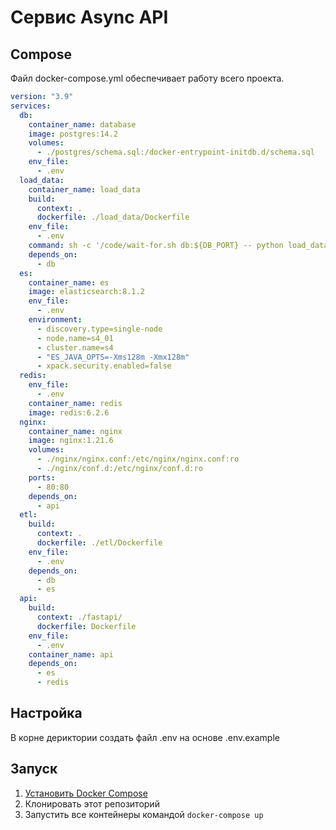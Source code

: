 # Сервис Async API

## Compose

Файл docker-compose.yml обеспечивает работу всего проекта.

```yaml
version: "3.9"
services:
  db:
    container_name: database
    image: postgres:14.2
    volumes:
      - ./postgres/schema.sql:/docker-entrypoint-initdb.d/schema.sql
    env_file:
      - .env
  load_data:
    container_name: load_data
    build:
      context: .
      dockerfile: ./load_data/Dockerfile
    env_file:
      - .env
    command: sh -c '/code/wait-for.sh db:${DB_PORT} -- python load_data.py'
    depends_on:
      - db
  es:
    container_name: es
    image: elasticsearch:8.1.2
    env_file:
      - .env
    environment:
      - discovery.type=single-node
      - node.name=s4_01
      - cluster.name=s4
      - "ES_JAVA_OPTS=-Xms128m -Xmx128m"
      - xpack.security.enabled=false
  redis:
    env_file:
      - .env
    container_name: redis
    image: redis:6.2.6
  nginx:
    container_name: nginx
    image: nginx:1.21.6
    volumes:
      - ./nginx/nginx.conf:/etc/nginx/nginx.conf:ro
      - ./nginx/conf.d:/etc/nginx/conf.d:ro
    ports:
      - 80:80
    depends_on:
      - api
  etl:
    build:
      context: .
      dockerfile: ./etl/Dockerfile
    env_file:
      - .env
    depends_on:
      - db
      - es
  api:
    build:
      context: ./fastapi/
      dockerfile: Dockerfile
    env_file:
      - .env
    container_name: api
    depends_on:
      - es
      - redis
```

## Настройка
В корне дериктории создать файл .env на основе .env.example

## Запуск 

1. [Установить Docker Compose](https://docs.docker.com/compose/install/)
1. Клонировать этот репозиторий
1. Запустить все контейнеры командой `docker-compose up`